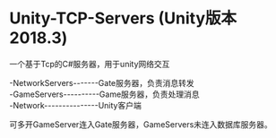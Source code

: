 # Unity-TCP-Servers (Unity版本2018.3)
一个基于Tcp的C#服务器，用于unity网络交互


-NetworkServers-------Gate服务器，负责消息转发  
-GameServers----------Game服务器，负责处理消息  
-Network---------------Unity客户端  


可多开GameServer连入Gate服务器，GameServers未连入数据库服务器。
